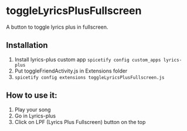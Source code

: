 # toggleLyricsPlusFullscreen
 A button to toggle lyrics plus in fullscreen.

## Installation
1. Install lyrics-plus custom app
  `spicetify config custom_apps lyrics-plus`
2. Put toggleFriendActivity.js in Extensions folder
3. `spicetify config extensions toggleLyricsPlusFullscreen.js`

## How to use it:
1. Play your song
2. Go in Lyrics-plus
3. Click on LPF (Lyrics Plus Fullscreen) button on the top